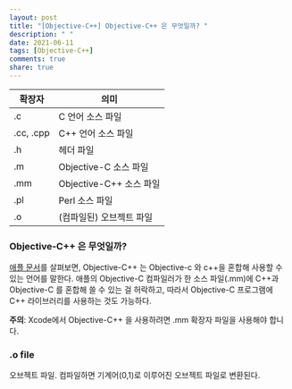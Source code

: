 ```yaml
---
layout: post
title: "[Objective-C++] Objective-C++ 은 무엇일까? "
description: " "
date: 2021-06-11
tags: [Objective-C++]
comments: true
share: true
---
```



| 확장자 | 의미  |
|--------|-------|
| .c| C 언어 소스 파일|
| .cc, .cpp|C++ 언어 소스 파일 |
| .h| 헤더 파일|
| .m| Objective-C 소스 파일 |
| .mm| Objective-C++ 소스 파일|
| .pl| Perl 소스 파일|
| .o| (컴파일된) 오브젝트 파일|


### Objective-C++ 은 무엇일까? 

[애플 문서]를 살펴보면, Objective-C++ 는 Objective-c 와 c++을 혼합해 사용할 수 있는 언어를 말한다. 애플의 Objective-C 컴파일러가 한 소스 파일(.mm)에 C++과 Objective-C 를 혼합해 쓸 수 있는 걸 허락하고, 따라서 Objective-C 프로그램에 C++ 라이브러리를 사용하는 것도 가능하다.

**주의**: Xcode에서 Objective-C++ 을 사용하려면 .mm 확장자 파일을 사용해야 합니다. 

[애플 문서]: https://web.archive.org/web/20101203170217/http://developer.apple.com/library/mac/#documentation/Cocoa/Conceptual/ObjectiveC/Articles/ocCPlusPlus.html

### .o file

오브젝트 파일. 컴파일하면 기계어(0,1)로 이루어진 오브젝트 파일로 변환된다. 
